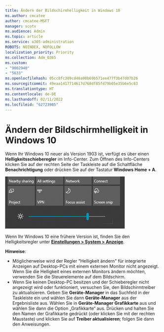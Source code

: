 ```yaml
---
title: Ändern der Bildschirmhelligkeit in Windows 10
ms.author: cmcatee
author: cmcatee-MSFT
manager: scotv
ms.audience: Admin
ms.topic: article
ms.service: o365-administration
ROBOTS: NOINDEX, NOFOLLOW
localization_priority: Priority
ms.collection: Adm_O365
ms.custom:
- "9002940"
- "5633"
ms.openlocfilehash: 05cc8fc309cd46a90b69b571ee477f3b47d07b26
ms.sourcegitcommit: 49eaa1417714617d768df85fd79b65e35b6e5c83
ms.translationtype: HT
ms.contentlocale: de-DE
ms.lasthandoff: 02/11/2022
ms.locfileid: "62723985"
---
```

# <a name="change-screen-brightness-in-windows-10"></a>Ändern der Bildschirmhelligkeit in Windows 10

Wenn Ihr Windows 10 neuer als Version 1903 ist, verfügt es über einen **Helligkeitsschieberegler** im Info-Center. Zum Öffnen des Info-Centers klicken Sie auf der rechten Seite der Taskleiste auf die Schaltfläche **Benachrichtigung** oder drücken Sie auf der Tastatur **Windows Home + A**.

![Helligkeitsschieberegler](media/brightness-slider.png)

Wenn Ihr Windows 10 eine frühere Version ist, finden Sie den Helligkeitsregler unter **[Einstellungen > System > Anzeige](ms-settings:display?activationSource=GetHelp)**.

**Hinweise**:

- Möglicherweise wird der Regler "Helligkeit ändern" für integrierte Anzeigen auf Desktop-PCs mit einem externen Monitor nicht angezeigt. Wenn Sie die Helligkeit eines externen Monitors ändern möchten, verwenden Sie die Steuerelemente auf dem Bildschirm.
- Wenn Sie keinen Desktop-PC besitzen und der Schieberegler nicht angezeigt wird oder funktioniert, versuchen Sie, den Bildschirmtreiber zu aktualisieren. Geben Sie **Geräte-Manager** in das Suchfeld in der Taskleiste ein und wählen Sie dann **Geräte-Manager** aus der Ergebnisliste aus. Wählen Sie in **Geräte-Manager** **Grafikkarte** aus und wählen Sie dann die Option „Grafikkarte“ aus. Drücken und halten Sie den Namen der Grafikkarte gedrückt (oder klicken Sie mit der rechten Maustaste) und klicken Sie auf **Treiber aktualisieren**; folgen Sie dann den Anweisungen.

